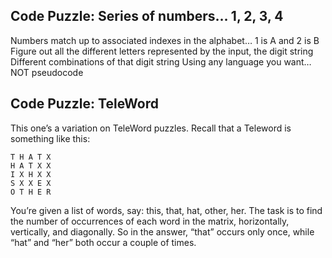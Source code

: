 ## Code Puzzle: Series of numbers… 1, 2, 3, 4
 
Numbers match up to associated indexes in the alphabet… 1 is A and 2 is B
Figure out all the different letters represented by the input, the digit string
Different combinations of that digit string
Using any language you want… NOT pseudocode
 
 
## Code Puzzle: TeleWord
 
This one’s a variation on TeleWord puzzles. Recall that a Teleword is something like this:

    T H A T X
    H A T X X
    I X H X X
    S X X E X
    O T H E R
 
You’re given a list of words, say: this, that, hat, other, her. The task is to find the number of occurrences of each word in the matrix, horizontally, vertically, and diagonally. So in the answer, “that” occurs only once, while “hat” and “her” both occur a couple of times.
 